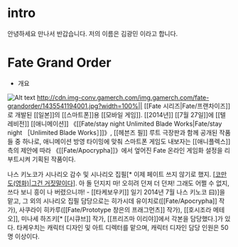 # intro
안녕하세요 만나서 반갑습니다.
저의 이름은 김광민 이라고 합니다.
# Fate Grand Order
* 개요

![Alt text](path/to/http://cdn.img-conv.gamerch.com/img.gamerch.com/fate-grandorder/1435541194001.jpg?width=100%)
http://cdn.img-conv.gamerch.com/img.gamerch.com/fate-grandorder/1435541194001.jpg?width=100%||
[[Fate 시리즈|Fate/프랜차이즈]]로 개발된 [[일본]]의 [[스마트폰]]용 [[모바일 게임]]. [[2014년]] [[7월 27일]]에 [[텔레비전]] [[애니메이션]] 《[[Fate/stay night Unlimited Blade Works|Fate/stay night ［Unlimited Blade Works］]]》, [[헤븐즈 필]] 루트 극장판과 함께 공개된 작품들 중 하나로, 애니메이션 방영 타이밍에 맞춰 스마트폰 게임도 내보자는 [[애니플렉스]]측의 제안에 따라 《[[Fate/Apocrypha]]》에서 엎어진 Fate 온라인 게임화 설정을 리부트시켜 기획된 작품이다.

나스 키노코가 시나리오 감수 및 시나리오 집필[* 이제 페이트 쓰지 않기로 했지. [[코만도(영화)|그건 거짓말이다]](인사). 아 돌 던지지 마! 오히려 던져 더 던져! 그래도 어쩔 수 없지, 쓰다 보니 흥이 나 버렸으니까! - [[타케보우키]] 일기 2014년 7월 나스 키노코 曰)]을 맡고, 그 외의 시나리오 집필 담당으로는 히가시데 유이치로([[Fate/Apocrypha]] 작가), 사쿠라이 히카루([[Fate/Prototype 창은의 프래그먼츠]] 작가), [[호시조라 메테오]], 미나세 하즈키[* [[시큐브]] 작가, [[프리즈마 이리야]]에서 각본을 담당했다.]가 있다. 타케우치는 캐릭터 디자인 및 아트 디렉터를 맡으며, 캐릭터 디자인 담당 인원은 50명 이상이다.
